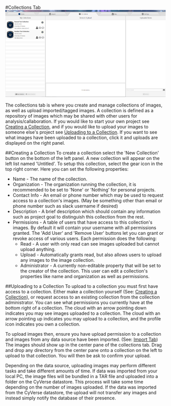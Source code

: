 #Collections Tab
![Collections Tab](./screenshots/collections.PNG)

The collections tab is where you create and manage collections of images, as well as upload imported/tagged images. A collection is defined as a repository of images which may be shared with other users for analysis/callaboration. If you would like to start your own project see [Creating a Collection](#creating-a-collection), and if you would like to upload your images to someone else's project see [Uploading to a Collection](#uploading-to-a-collection). If you want to see what images have been uploaded to a collection, click it and uploads are displayed on the right panel.

##Creating a Collection
To create a collection select the 'New Collection' button on the bottom of the left panel. A new collection will appear on the left list named 'Untitled'. To setup this collection, select the gear icon in the top right corner. Here you can set the following properties:
- Name - The name of the collection.
- Organization - The organization running the collection, it is recommended to be set to 'None' or 'Nothing' for personal projects.
- Contact Info - An email or phone number which may be used to request access to a collection's images. (May be something other than email or phone number such as slack username if desired)
- Description - A brief description which should contain any information such as project goal to distinguish this collection from the rest.
- Permissions - A table of users that have access to this collection's images. By default it will contain your username with all permissions granted. The 'Add User' and 'Remove User' buttons let you can grant or revoke access of various users. Each permission does the following:
    - Read - A user with only read can see images uploaded but cannot upload anything.
    - Upload - Automatically grants read, but also allows users to upload any images to the image collection.
    - Administrator - A currently non-editable property that will be set to the creator of the collection. This user can edit a collection's properties like name and organization as well as permissions.

##Uploading to a Collection
To upload to a collection you must first have access to a collection. Either make a collection yourself (See: [Creating a Collection](#creating-a-collection)), or request access to an existing collection from the collection administrator. You can see what permissions you currently have at the bottom right of a collection. The cloud with an arrow pointing down indicates you may see images uploaded to a collection. The cloud with an arrow pointing up indicates you may upload to a collection, and the profile icon indicates you own a collection.

To upload images then, ensure you have upload permission to a collection and images from any data source have been imported. (See: [Import Tab](./Import.md)) The images should show up in the center pane of the collections tab. Drag and drop any directory from the center pane onto a collection on the left to upload to that collection. You will then be ask to confirm your upload. 

Depending on the data source, uploading images may perform different tasks and take different amounts of time. If data was imported from your local PC, the image files will be bundled in a TAR file and uploaded into a folder on the CyVerse datastore. This process will take some time depending on the number of images uploaded. If the data was imported from the CyVerse datastore, the upload will not transfer any images and instead simply notify the database of their presence. 